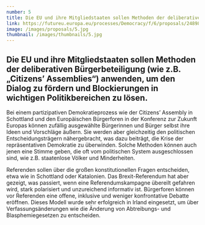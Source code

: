```yaml
---
number: 5
title: Die EU und ihre Mitgliedstaaten sollen Methoden der deliberativen Bürgerbeteiligung (wie z.B. „Citizens’ Assemblies“) anwenden, um den Dialog zu fördern und Blockierungen in wichtigen Politikbereichen zu lösen.
link: https://futureu.europa.eu/processes/Democracy/f/6/proposals/248987
image: /images/proposals/5.jpg
thumbnail: /images/thumbnails/5.jpg
---
```


## Die EU und ihre Mitgliedstaaten sollen __Methoden der deliberativen Bürgerbeteiligung__ (wie z.B. „Citizens’ Assemblies“) anwenden, um den Dialog zu fördern und Blockierungen in wichtigen Politikbereichen zu lösen.

Bei einem partizipativen Demokratieprozess wie der Citizens’ Assembly in Schottland und den Europäischen Bürgerforen in der Konferenz zur Zukunft Europas können zufällig ausgewählte Bürgerinnen und Bürger selbst ihre Ideen und Vorschläge äußern. Sie werden aber gleichzeitig den politischen Entscheidungsträgern nähergebracht, was dazu beiträgt, die Krise der repräsentativen Demokratie zu überwinden. Solche Methoden können auch jenen eine Stimme geben, die oft vom politischen System ausgeschlossen sind, wie z.B. staatenlose Völker und Minderheiten.

Referenden sollen über die großen konstitutionellen Fragen entscheiden, etwa wie in Schottland oder Katalonien. Das Brexit-Referendum hat aber gezeigt, was passiert, wenn eine Referendumskampagne übereilt gefahren wird, stark polarisiert und unzureichend informativ ist. Bürgerforen können vor Referenden eine offene, inklusive und weniger konfrontative Debatte eröffnen. Dieses Modell wurde sehr erfolgreich in Irland eingesetzt, um über Verfassungsänderungen wie die Änderung von Abtreibungs- und Blasphemiegesetzen zu entscheiden.
